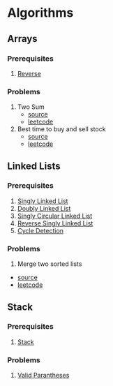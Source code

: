 # Algorithms

## Arrays

### Prerequisites

1. [Reverse](Arrays/pre/reverse.js)

### Problems

1. Two Sum
   - [source](Arrays/two-sum.js)
   - [leetcode](https://leetcode.com/problems/two-sum/description/)
2. Best time to buy and sell stock
   - [source](Arrays/best-time-stock.js)
   - [leetcode](https://leetcode.com/problems/two-sum/)

## Linked Lists

### Prerequisites

1. [Singly Linked List](Linked-List/pre/singly-linked-list.js)
2. [Doubly Linked List](Linked-List/pre/doubly-linked-list.js)
3. [Singly Circular Linked List]()
4. [Reverse Singly Linked List]()
5. [Cycle Detection]()

### Problems

1. Merge two sorted lists

- [source]()
- [leetcode]()

## Stack

### Prerequisites

1. [Stack]()

### Problems

1. [Valid Parantheses]()
